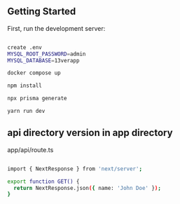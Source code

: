 ## Getting Started

First, run the development server:

```bash

create .env
MYSQL_ROOT_PASSWORD=admin
MYSQL_DATABASE=13verapp

docker compose up

npm install

npx prisma generate

yarn run dev
```

## api directory version in app directory

app/api/route.ts

```bash

import { NextResponse } from 'next/server';

export function GET() {
  return NextResponse.json({ name: 'John Doe' });
}
```

